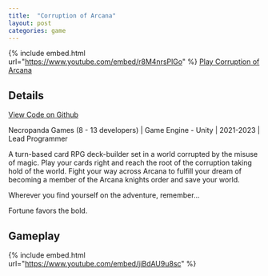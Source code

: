 ```yaml
---
title:  "Corruption of Arcana"
layout: post
categories: game
---
```


{% include embed.html url="https://www.youtube.com/embed/r8M4nrsPlGo" %}
[Play Corruption of Arcana](https://moonsoon-games.itch.io/corruption-of-arcana-reshuffled)


## Details

[View Code on Github](https://github.com/MoonsoonGames/Corruption-of-Arcana)

Necropanda Games (8 - 13 developers) | Game Engine - Unity | 2021-2023 | Lead Programmer

<p>
  A turn-based card RPG deck-builder set in a world corrupted by the misuse of magic. Play your cards right and reach the root of the corruption taking hold of the world. Fight your way across Arcana to fulfill your dream of becoming a member of the Arcana knights order and save your world.
</p>

<p>
  Wherever you find yourself on the adventure, remember...
</p>

<p>
  Fortune favors the bold.
</p>

## Gameplay

{% include embed.html url="https://www.youtube.com/embed/jiBdAU9u8sc" %}
